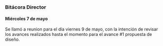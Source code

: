 ### Bitácora Director 

#### Miércoles 7 de mayo

Se llamó a reunion para el día viernes 9 de mayo, con la intención de revisar los avances realizados hasta el momento para el avance #1 propuesta de diseño. 

